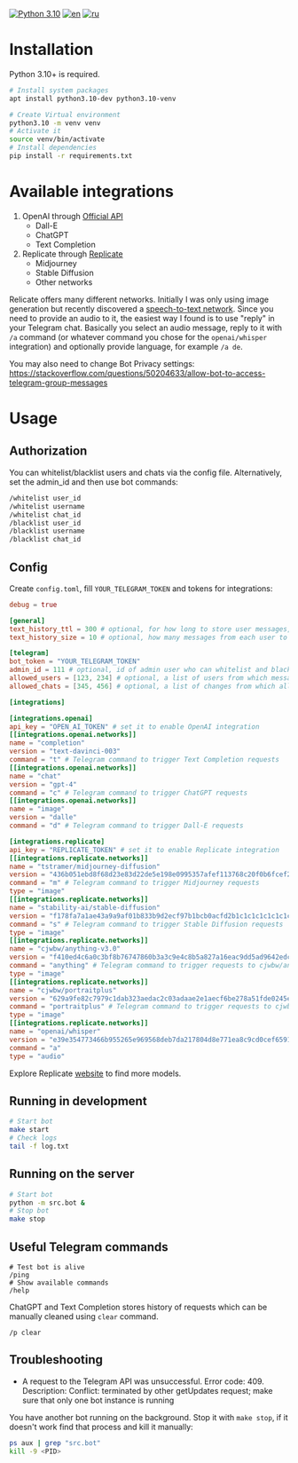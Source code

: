 [![Python 3.10](https://img.shields.io/badge/python-3.10-blue.svg)](https://www.python.org/downloads/release/python-3100/)
[![en](https://img.shields.io/badge/lang-en-red.svg)](https://github.com/desprit/tg-ai-connector/blob/master/README.md)
[![ru](https://img.shields.io/badge/lang-ru-blue.svg)](https://github.com/desprit/tg-ai-connector/blob/master/README.ru.md)

# Installation

Python 3.10+ is required.

```sh
# Install system packages
apt install python3.10-dev python3.10-venv
```

```sh
# Create Virtual environment
python3.10 -m venv venv
# Activate it
source venv/bin/activate
# Install dependencies
pip install -r requirements.txt
```

# Available integrations

1. OpenAI through [Official API](https://beta.openai.com/docs/introduction)
   - Dall-E
   - ChatGPT
   - Text Completion
2. Replicate through [Replicate](https://replicate.com)
   - Midjourney
   - Stable Diffusion
   - Other networks

Relicate offers many different networks. Initially I was only using image generation but recently discovered a [speech-to-text network](https://replicate.com/openai/whisper/api). Since you need to provide an audio to it, the easiest way I found is to use "reply" in your Telegram chat. Basically you select an audio message, reply to it with `/a` command (or whatever command you chose for the `openai/whisper` integration) and optionally provide language, for example `/a de`.

You may also need to change Bot Privacy settings:
https://stackoverflow.com/questions/50204633/allow-bot-to-access-telegram-group-messages

# Usage

## Authorization

You can whitelist/blacklist users and chats via the config file. Alternatively, set the admin_id and then use bot commands:

```sh
/whitelist user_id
/whitelist username
/whitelist chat_id
/blacklist user_id
/blacklist username
/blacklist chat_id
```

## Config

Create `config.toml`, fill `YOUR_TELEGRAM_TOKEN` and tokens for integrations:

```toml
debug = true

[general]
text_history_ttl = 300 # optional, for how long to store user messages, default 5 minutes
text_history_size = 10 # optional, how many messages from each user to keep

[telegram]
bot_token = "YOUR_TELEGRAM_TOKEN"
admin_id = 111 # optional, id of admin user who can whitelist and blacklist chats and users
allowed_users = [123, 234] # optional, a list of users from which messages are allowed
allowed_chats = [345, 456] # optional, a list of changes from which all messages are allowed

[integrations]

[integrations.openai]
api_key = "OPEN_AI_TOKEN" # set it to enable OpenAI integration
[[integrations.openai.networks]]
name = "completion"
version = "text-davinci-003"
command = "t" # Telegram command to trigger Text Completion requests
[[integrations.openai.networks]]
name = "chat"
version = "gpt-4"
command = "c" # Telegram command to trigger ChatGPT requests
[[integrations.openai.networks]]
name = "image"
version = "dalle"
command = "d" # Telegram command to trigger Dall-E requests

[integrations.replicate]
api_key = "REPLICATE_TOKEN" # set it to enable Replicate integration
[[integrations.replicate.networks]]
name = "tstramer/midjourney-diffusion"
version = "436b051ebd8f68d23e83d22de5e198e0995357afef113768c20f0b6fcef23c8b"
command = "m" # Telegram command to trigger Midjourney requests
type = "image"
[[integrations.replicate.networks]]
name = "stability-ai/stable-diffusion"
version = "f178fa7a1ae43a9a9af01b833b9d2ecf97b1bcb0acfd2b1c1c1c1c1c1c1c1c1c"
command = "s" # Telegram command to trigger Stable Diffusion requests
type = "image"
[[integrations.replicate.networks]]
name = "cjwbw/anything-v3.0"
version = "f410ed4c6a0c3bf8b76747860b3a3c9e4c8b5a827a16eac9dd5ad9642edce9a2"
command = "anything" # Telegram command to trigger requests to cjwbw/anything-v3.0
type = "image"
[[integrations.replicate.networks]]
name = "cjwbw/portraitplus"
version = "629a9fe82c7979c1dab323aedac2c03adaae2e1aecf6be278a51fde0245e20a4"
command = "portraitplus" # Telegram command to trigger requests to cjwbw/portraitplus
type = "image"
[[integrations.replicate.networks]]
name = "openai/whisper"
version = "e39e354773466b955265e969568deb7da217804d8e771ea8c9cd0cef6591f8bc" # Telegram command to trigger requests to openai/whisper speech-to-text model
command = "a"
type = "audio"
```

Explore Replicate [website](https://replicate.com/explore) to find more models.

## Running in development

```sh
# Start bot
make start
# Check logs
tail -f log.txt
```

## Running on the server

```sh
# Start bot
python -m src.bot &
# Stop bot
make stop
```

## Useful Telegram commands

```
# Test bot is alive
/ping
# Show available commands
/help
```

ChatGPT and Text Completion stores history of requests which can be manually cleaned using `clear` command.

```
/p clear
```

## Troubleshooting

- A request to the Telegram API was unsuccessful. Error code: 409. Description: Conflict: terminated by other getUpdates request; make sure that only one bot instance is running

You have another bot running on the background. Stop it with `make stop`, if it doesn't work find that process and kill it manually:

```sh
ps aux | grep "src.bot"
kill -9 <PID>
```

